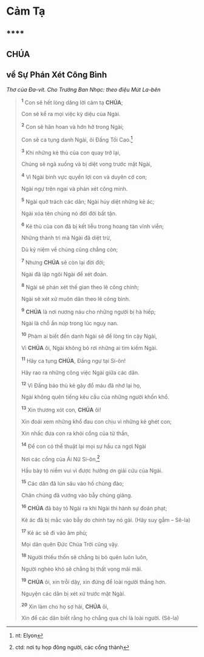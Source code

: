 # Cảm Tạ

## \*\*\*\*

## CHÚA

## về Sự Phán Xét Công Bình

_Thơ của Đa-vít. Cho Trưởng Ban Nhạc: theo điệu Mút La-bên_

> <sup><b>1</b></sup> Con sẽ hết lòng dâng lời cảm tạ **CHÚA**;
>
> Con sẽ kể ra mọi việc kỳ diệu của Ngài.
>
> <sup><b>2</b></sup> Con sẽ hân hoan và hớn hở trong Ngài;
>
> Con sẽ ca tụng danh Ngài, ôi Đấng Tối Cao.[^1-30e5afc4-e22b-4447-bac0-fe77fb62d81f]
>
> <sup><b>3</b></sup> Khi những kẻ thù của con quay trở lại,
>
> Chúng sẽ ngã xuống và bị diệt vong trước mặt Ngài,
>
> <sup><b>4</b></sup> Vì Ngài binh vực quyền lợi con và duyên cớ con;
>
> Ngài ngự trên ngai và phán xét công minh.
>
> <sup><b>5</b></sup> Ngài quở trách các dân; Ngài hủy diệt những kẻ ác;
>
> Ngài xóa tên chúng nó đời đời bất tận.
>
> <sup><b>6</b></sup> Kẻ thù của con đã bị kết liễu trong hoang tàn vĩnh viễn;
>
> Những thành trì mà Ngài đã diệt trừ,
>
> Dù kỷ niệm về chúng cũng chẳng còn;
>
> <sup><b>7</b></sup> Nhưng **CHÚA** sẽ còn lại đời đời;
>
> Ngài đã lập ngôi Ngài để xét đoán.
>
> <sup><b>8</b></sup> Ngài sẽ phán xét thế gian theo lẽ công chính;
>
> Ngài sẽ xét xử muôn dân theo lẽ công bình.
>
> <sup><b>9</b></sup> **CHÚA** là nơi nương náu cho những người bị hà hiếp;
>
> Ngài là chỗ ẩn núp trong lúc nguy nan.
>
> <sup><b>10</b></sup> Phàm ai biết đến danh Ngài sẽ để lòng tin cậy Ngài,
>
> Vì **CHÚA** ôi, Ngài không bỏ rơi những ai tìm kiếm Ngài.
>
> <sup><b>11</b></sup> Hãy ca tụng **CHÚA**, Đấng ngự tại Si-ôn!
>
> Hãy rao ra những công việc Ngài giữa các dân.
>
> <sup><b>12</b></sup> Vì Đấng báo thù kẻ gây đổ máu đã nhớ lại họ,
>
> Ngài không quên tiếng kêu cầu của những người khốn khổ.
>
> <sup><b>13</b></sup> Xin thương xót con, **CHÚA** ôi!
>
> Xin đoái xem những khổ đau con chịu vì những kẻ ghét con;
>
> Xin nhấc đưa con ra khỏi cổng của tử thần,
>
> <sup><b>14</b></sup> Để con có thể thuật lại mọi sự hầu ca ngợi Ngài
>
> Nơi các cổng của Ái Nữ Si-ôn,[^2-30e5afc4-e22b-4447-bac0-fe77fb62d81f]
>
> Hầu bày tỏ niềm vui vì được hưởng ơn giải cứu của Ngài.
>
> <sup><b>15</b></sup> Các dân đã lún sâu vào hố chúng đào;
>
> Chân chúng đã vướng vào bẫy chúng giăng.
>
> <sup><b>16</b></sup> **CHÚA** đã bày tỏ Ngài ra khi Ngài thi hành sự đoán phạt;
>
> Kẻ ác đã bị mắc vào bẫy do chính tay nó gài. (Hãy suy gẫm – Sê-la)
>
> <sup><b>17</b></sup> Kẻ ác sẽ đi vào âm phủ;
>
> Mọi dân quên Đức Chúa Trời cũng vậy.
>
> <sup><b>18</b></sup> Người thiếu thốn sẽ chẳng bị bỏ quên luôn luôn,
>
> Người nghèo khó sẽ chẳng bị thất vọng mãi mãi.
>
> <sup><b>19</b></sup> **CHÚA** ôi, xin trỗi dậy, xin đừng để loài người thắng hơn.
>
> Nguyện các dân bị xét xử trước mặt Ngài.
>
> <sup><b>20</b></sup> Xin làm cho họ sợ hãi, **CHÚA** ôi,
>
> Xin để các dân biết rằng họ chẳng qua chỉ là loài người. (Sê-la)

[^1-30e5afc4-e22b-4447-bac0-fe77fb62d81f]: nt: Elyon

[^2-30e5afc4-e22b-4447-bac0-fe77fb62d81f]: ctd: nơi tụ họp đông người, các cổng thành
